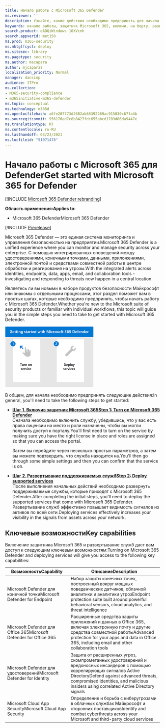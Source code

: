 ```yaml
---
title: Начало работы с Microsoft 365 Defender
ms.reviewer: ''
description: Узнайте, какие действия необходимо предпринять для начала работы с Microsoft 365 Defender
keywords: начало работы, защитник Microsoft 365, включи, на борту, развертывание
search.product: eADQiWindows 10XVcnh
search.appverid: met150
ms.prod: m365-security
ms.mktglfcycl: deploy
ms.sitesec: library
ms.pagetype: security
ms.author: macapara
author: mjcaparas
localization_priority: Normal
manager: dansimp
audience: ITPro
ms.collection:
- M365-security-compliance
- m365initiative-m365-defender
ms.topic: conceptual
ms.technology: m365d
ms.openlocfilehash: a6fe207773d2682ab68392269ac915030c67fa4b
ms.sourcegitcommit: 956176ed7c8b8427fdc655abcd1709d86da9447e
ms.translationtype: MT
ms.contentlocale: ru-RU
ms.lasthandoff: 03/23/2021
ms.locfileid: "51071478"
---
```

# <a name="get-started-with-microsoft-365-for-defender"></a><span data-ttu-id="ead33-104">Начало работы с Microsoft 365 для Defender</span><span class="sxs-lookup"><span data-stu-id="ead33-104">Get started with Microsoft 365 for Defender</span></span>

[!INCLUDE [Microsoft 365 Defender rebranding](../includes/microsoft-defender.md)]

<span data-ttu-id="ead33-105">**Область применения:**</span><span class="sxs-lookup"><span data-stu-id="ead33-105">**Applies to:**</span></span>
- <span data-ttu-id="ead33-106">Microsoft 365 Defender</span><span class="sxs-lookup"><span data-stu-id="ead33-106">Microsoft 365 Defender</span></span>

[!INCLUDE [Prerelease](../includes/prerelease.md)]

<span data-ttu-id="ead33-107">Microsoft 365 Defender — это единая система мониторинга и управления безопасностью на предприятии.</span><span class="sxs-lookup"><span data-stu-id="ead33-107">Microsoft 365 Defender is a unified experience where you can monitor and manage security across your enterprise.</span></span> <span data-ttu-id="ead33-108">С помощью интегрированных оповещений между удостоверениями, конечными точками, данными, приложениями, электронной почтой и средствами совместной работы в центре обработки и реагирования на угрозы.</span><span class="sxs-lookup"><span data-stu-id="ead33-108">With the integrated alerts across identities, endpoints, data, apps, email, and collaboration tools - investigating and responding to threats now happen in a central location.</span></span> 

<span data-ttu-id="ead33-109">Являетесь ли вы новыми в наборе продуктов безопасности Майкрософт или знакомы с отдельными процессами, этот раздел поможет вам в простых шагах, которые необходимо предпринять, чтобы начать работу с Microsoft 365 Defender.</span><span class="sxs-lookup"><span data-stu-id="ead33-109">Whether you're new to the Microsoft suite of security products or familiar with individual workflows, this topic will guide you in the simple steps you need to take to get started with Microsoft 365 Defender.</span></span>

![Изображение начала работы с шагами Microsoft 365 Defender](../../media/mtp/get-started-m365d.png)

<span data-ttu-id="ead33-111">В общем, для начала необходимо предпринять следующие действия:</span><span class="sxs-lookup"><span data-stu-id="ead33-111">In general, you'll need to take the following steps to get started:</span></span>

- <span data-ttu-id="ead33-112">**[Шаг 1. Включив защитник Microsoft 365](m365d-enable.md)**</span><span class="sxs-lookup"><span data-stu-id="ead33-112">**[Step 1: Turn on Microsoft 365 Defender](m365d-enable.md)**</span></span> <br>
    <span data-ttu-id="ead33-113">Сначала необходимо включить службу, убедившись, что у вас есть права лицензии на место и роли назначены, чтобы вы могли получить доступ к порталу.</span><span class="sxs-lookup"><span data-stu-id="ead33-113">You'll first need to turn on the service by making sure you have the right license in place and roles are assigned so that you can access the portal.</span></span> 

    <span data-ttu-id="ead33-114">Затем вы перейдите через несколько простых параметров, а затем вы можете подтвердить, что служба находится на.</span><span class="sxs-lookup"><span data-stu-id="ead33-114">You'll then go through some simple settings and then you can confirm that the service is on.</span></span>

- <span data-ttu-id="ead33-115">**[Шаг 2. Развертывание поддерживаемых служб](deploy-supported-services.md)**</span><span class="sxs-lookup"><span data-stu-id="ead33-115">**[Step 2: Deploy supported services](deploy-supported-services.md)**</span></span> <br>
    <span data-ttu-id="ead33-116">После выполнения начальных действий необходимо развернуть поддерживаемые службы, которые приходят с Microsoft 365 Defender.</span><span class="sxs-lookup"><span data-stu-id="ead33-116">After completing the initial steps, you'll need to deploy the supported services that come with Microsoft 365 Defender.</span></span> <span data-ttu-id="ead33-117">Развертывание служб эффективно повышает видимость сигналов из активов по всей сети.</span><span class="sxs-lookup"><span data-stu-id="ead33-117">Deploying services effectively increases your visibility in the signals from assets across your network.</span></span>


## <a name="key-capabilities"></a><span data-ttu-id="ead33-118">Ключевые возможности</span><span class="sxs-lookup"><span data-stu-id="ead33-118">Key capabilities</span></span>
<span data-ttu-id="ead33-119">Включение защитника Microsoft 365 и развертывание служб даст вам доступ к следующим ключевым возможностям:</span><span class="sxs-lookup"><span data-stu-id="ead33-119">Turning on Microsoft 365 Defender and deploying services will give you access to the following key capabilities:</span></span>


| <span data-ttu-id="ead33-120">Возможность</span><span class="sxs-lookup"><span data-stu-id="ead33-120">Capability</span></span> | <span data-ttu-id="ead33-121">Описание</span><span class="sxs-lookup"><span data-stu-id="ead33-121">Description</span></span> |
| ------ | ------ |
| <span data-ttu-id="ead33-122">Microsoft Defender для конечной точки</span><span class="sxs-lookup"><span data-stu-id="ead33-122">Microsoft Defender for Endpoint</span></span> | <span data-ttu-id="ead33-123">Набор защиты конечных точек, построенный вокруг мощных поведенческих датчиков, облачной аналитики и аналитики угроз</span><span class="sxs-lookup"><span data-stu-id="ead33-123">Endpoint protection suite built around powerful behavioral sensors, cloud analytics, and threat intelligence</span></span> |
|<span data-ttu-id="ead33-124">Microsoft Defender для Office 365</span><span class="sxs-lookup"><span data-stu-id="ead33-124">Microsoft Defender for Office 365</span></span> | <span data-ttu-id="ead33-125">Расширенные средства защиты приложений и данных в Office 365, включая электронную почту и другие средства совместной работы</span><span class="sxs-lookup"><span data-stu-id="ead33-125">Advanced protection for your apps and data in Office 365, including email and other collaboration tools</span></span> |
| <span data-ttu-id="ead33-126">Microsoft Defender для удостоверений</span><span class="sxs-lookup"><span data-stu-id="ead33-126">Microsoft Defender for Identity</span></span> | <span data-ttu-id="ead33-127">Защита от расширенных угроз, скомпрометанных удостоверений и вредоносных инсайдеров с помощью коррелирующих сигналов Active Directory</span><span class="sxs-lookup"><span data-stu-id="ead33-127">Defend against advanced threats, compromised identities, and malicious insiders using correlated Active Directory signals</span></span> |
| <span data-ttu-id="ead33-128">Microsoft Cloud App Security</span><span class="sxs-lookup"><span data-stu-id="ead33-128">Microsoft Cloud App Security</span></span> | <span data-ttu-id="ead33-129">Определение и борьба с киберугрозами в облачных службах Майкрософт и сторонних поставщиков</span><span class="sxs-lookup"><span data-stu-id="ead33-129">Identify and combat cyberthreats across your Microsoft and third-party cloud services</span></span> |





